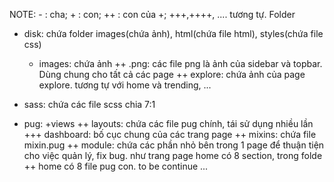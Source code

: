 NOTE: - : cha; + : con; ++ : con của +; +++,++++, .... tương tự.
Folder
- disk: chứa folder images(chứa ảnh), html(chứa file html), styles(chứa file css)
  + images: chứa ảnh
    ++ .png: các file png là ảnh của sidebar và topbar. Dùng chung cho tất cả các page
    ++ explore: chứa ảnh của page explore. tương tự với home và trending, ...

- sass: chứa các file scss chia 7:1
- pug:
  +views
    ++ layouts: chứa các file pug chính, tái sử dụng nhiều lần
      +++ dashboard: bố cục chung của các trang page
    ++ mixins: chứa file mixin.pug
    ++ module: chứa các phần nhỏ bên trong 1 page để thuận tiện cho việc quản lý, fix bug. như trang page home có 8 section, trong folde ++ home có 8 file pug con.
to be continue ...
